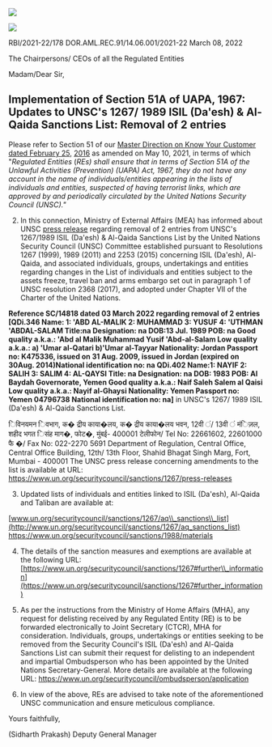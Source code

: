 ![](_page_0_Picture_0.jpeg)

![](_page_0_Picture_2.jpeg)

RBI/2021-22/178 DOR.AML.REC.91/14.06.001/2021-22 March 08, 2022

The Chairpersons/ CEOs of all the Regulated Entities

Madam/Dear Sir,

## **Implementation of Section 51A of UAPA, 1967: Updates to UNSC's 1267/ 1989 ISIL (Da'esh) & Al-Qaida Sanctions List: Removal of 2 entries**

Please refer to Section 51 of our [Master Direction on Know Your Customer dated February 25,](https://www.rbi.org.in/Scripts/BS_ViewMasDirections.aspx?id=11566)  [2016](https://www.rbi.org.in/Scripts/BS_ViewMasDirections.aspx?id=11566) as amended on May 10, 2021, in terms of which "*Regulated Entities* (*REs) shall ensure that in terms of Section 51A of the Unlawful Activities (Prevention) (UAPA) Act, 1967, they do not have any account in the name of individuals/entities appearing in the lists of individuals and entities, suspected of having terrorist links, which are approved by and periodically circulated by the United Nations Security Council (UNSC)."*

2. In this connection, Ministry of External Affairs (MEA) has informed about UNSC [press release](https://rbidocs.rbi.org.in/rdocs/content/pdfs/UNSC03032022_AS1.pdf) regarding removal of 2 entries from UNSC's 1267/1989 ISIL (Da'esh) & Al-Qaida Sanctions List by the United Nations Security Council (UNSC) Committee established pursuant to Resolutions 1267 (1999), 1989 (2011) and 2253 (2015) concerning ISIL (Da'esh), Al-Qaida, and associated individuals, groups, undertakings and entities regarding changes in the List of individuals and entities subject to the assets freeze, travel ban and arms embargo set out in paragraph 1 of UNSC resolution 2368 (2017), and adopted under Chapter VII of the Charter of the United Nations.

**Reference SC/14818 dated 03 March 2022 regarding removal of 2 entries [QDi.346 Name: 1: 'ABD AL-MALIK 2: MUHAMMAD 3: YUSUF 4: 'UTHMAN 'ABDAL-SALAM Title:na Designation: na DOB:13 Jul. 1989 POB: na Good quality a.k.a.: 'Abd al Malik Muhammad Yusif 'Abd-al-Salam Low quality a.k.a.: a) 'Umar al-Qatari b)'Umar al-Tayyar Nationality: Jordan Passport no: K475336, issued on 31 Aug. 2009, issued in Jordan (expired on 30Aug. 2014)National identification no: na QDi.402 Name:1: NAYIF 2: SALIH 3: SALIM 4: AL-QAYSI Title: na Designation: na DOB: 1983 POB: Al Baydah Governorate, Yemen Good quality a.k.a.: Naif Saleh Salem al Qaisi Low quality a.k.a.: Nayif al-Ghaysi Nationality: Yemen Passport no: Yemen 04796738 National identification no: na]** in UNSC's 1267/ 1989 ISIL (Da'esh) & Al-Qaida Sanctions List.

िविनयमन िवभाग, क� द्रीय काया�लय, क� द्रीय काया�लय भवन, 12वी ं/ 13वी ं मंिज़ल, शहीद भगत िसंह माग�, फोट�, मुंबई- 400001 टेलीफोन/ Tel No: 22661602, 22601000 फै �/ Fax No: 022-2270 5691 Department of Regulation, Central Office, Central Office Building, 12th/ 13th Floor, Shahid Bhagat Singh Marg, Fort, Mumbai - 400001 The UNSC press release concerning amendments to the list is available at URL: <https://www.un.org/securitycouncil/sanctions/1267/press-releases>

3. Updated lists of individuals and entities linked to ISIL (Da'esh), Al-Qaida and Taliban are available at:

[www.un.org/securitycouncil/sanctions/1267/aq\\_sanctions\\_list](http://www.un.org/securitycouncil/sanctions/1267/aq_sanctions_list) <https://www.un.org/securitycouncil/sanctions/1988/materials>

4. The details of the sanction measures and exemptions are available at the following URL: [https://www.un.org/securitycouncil/sanctions/1267#further\\_information](https://www.un.org/securitycouncil/sanctions/1267#further_information)

5. As per the instructions from the Ministry of Home Affairs (MHA), any request for delisting received by any Regulated Entity (RE) is to be forwarded electronically to Joint Secretary (CTCR), MHA for consideration. Individuals, groups, undertakings or entities seeking to be removed from the Security Council's ISIL (Da'esh) and Al-Qaida Sanctions List can submit their request for delisting to an independent and impartial Ombudsperson who has been appointed by the United Nations Secretary-General. More details are available at the following URL: <https://www.un.org/securitycouncil/ombudsperson/application>

6. In view of the above, REs are advised to take note of the aforementioned UNSC communication and ensure meticulous compliance.

Yours faithfully,

(Sidharth Prakash) Deputy General Manager